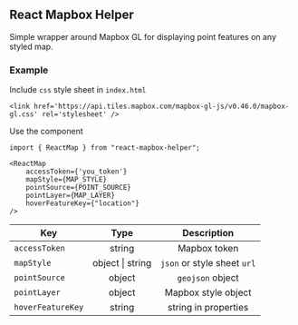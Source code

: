 ## React Mapbox Helper

Simple wrapper around Mapbox GL for displaying point features on any styled map.


### Example

Include `css` style sheet in `index.html`

```
<link href='https://api.tiles.mapbox.com/mapbox-gl-js/v0.46.0/mapbox-gl.css' rel='stylesheet' />
```

Use the component

```
import { ReactMap } from "react-mapbox-helper";

<ReactMap
    accessToken={'you_token'}
    mapStyle={MAP_STYLE}
    pointSource={POINT_SOURCE}
    pointLayer={MAP_LAYER}
    hoverFeatureKey={"location"}
/>
```

| Key               | Type             | Description                 |
| ----------------- | :--------------: | :-------------------------: |
| `accessToken`     | string           | Mapbox token                |
| `mapStyle`        | object \| string | `json` or style sheet `url` |
| `pointSource`     | object           | `geojson` object            |
| `pointLayer`      | object           | Mapbox style object         |
| `hoverFeatureKey` | string           | string in properties        |